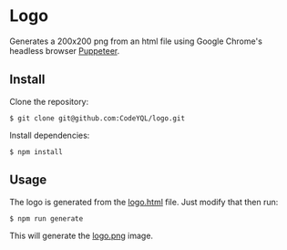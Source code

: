 # Logo

Generates a 200x200 png from an html file using Google Chrome's headless browser [Puppeteer](https://github.com/GoogleChrome/puppeteer).

## Install

Clone the repository:

```
$ git clone git@github.com:CodeYQL/logo.git
```

Install dependencies:

```
$ npm install
```

## Usage

The logo is generated from the [logo.html](logo.html) file.
Just modify that then run:

```
$ npm run generate
```

This will generate the [logo.png](logo.png) image.

